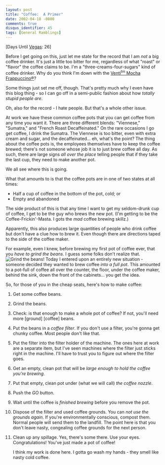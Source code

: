 ```yaml
---
layout: post
title: "Coffee:  A Primer"
date: 2002-04-18 -0800
comments: true
disqus_identifier: 45
tags: [General Ramblings]
---
```

[Days Until [Vegas](/archive/2002/04/08/vegas-baby-vegas.aspx): 26]
 
 Before I get going on this, just let me state for the record that I am
*not* a big coffee drinker. It's just a little too bitter for me,
regardless of what "roast" or "flavor" the coffee claims to be. I'm a
"three-creams-four-sugars" kind of coffee drinker. Why do you think I'm
down with the [Venti<sup>tm</sup> Mocha
Frappuccino®](/archive/2002/04/04/talk-dirty-to-me.aspx)?
 
 Some things just set me off, though. That's pretty much why I even have
this blog thing - so I can go off in a semi-public fashion about how
*totally stupid people are*.
 
 Oh, also for the record - I hate people. But that's a whole other
issue.
 
 At work we have these common coffee pots that you can get coffee from
any time you want it. There are three different blends: "Viennese,"
"Sumatra," and "French Roast Decaffeinated." On the rare occasions I go
get coffee, I drink the Sumatra. The Viennese is too bitter, even with
extra cream and sugar, and the decaffeinated... eh, what's the point?
The thing about the coffee pots is, the employees themselves have to
keep the coffee brewed; there's not someone whose job it is to just brew
coffee all day. As such, there are large signs *all over the place*
telling people that if they take the last cup, they need to make another
pot.
 
 We all see where this is going.
 
 What that amounts to is that the coffee pots are in one of two states
at all times:
-   Half a cup of coffee in the bottom of the pot, cold; or
-   Empty and abandoned


 
 The side product of this is that any time I want to get my seldom-drunk
cup of coffee, I get to be the guy who brews the new pot. (I'm getting
to be the Coffee-Frickin'-Masta. I gots the *mad* coffee brewing
skillz.)
 
 Apparently, this also produces large quantities of people who drink
coffee but don't have a clue how to brew it. Even though there are
directions taped to the side of the coffee maker.
 
 For example, even I knew, before brewing my first pot of coffee ever,
that you *have to grind the beans*. I guess some folks don't realize
that.
 ![Grind the
beans!](https://hyqi8g.blu.livefilestore.com/y2pSJRekSONVIcryLFvuq3sAkH3qTtcjNEc7A8sWLw_EPjp1Muuxs3GSdB-Y2c2z8ra3EvWYhTlunafq77nldZriFWJIdECI3MpXFRhwJr4_SY/20020418grindthebeanshl3.jpg?psid=1)
 Today I entered upon an entirely new situation - someone decided they
wanted to brew coffee *into a full pot*. This amounted to a pot-full of
coffee all over the counter, the floor, under the coffee maker, behind
the sink, down the front of the cabinets... you get the idea.
 
 So, for those of you in the cheap seats, here's how to make coffee:
 
1.  Get some coffee beans.
2.  Grind the beans.
3.  Check: is that enough to make a whole pot of coffee? If not, you'll
    need more [ground] [coffee] beans.
4.  Put the beans in a *coffee filter*. If you don't use a filter,
    you're gonna get chunky coffee. Most people don't like that.
5.  Put the filter into the filter holder of the machine. The ones here
    at work are a separate item, but I've seen machines where the filter
    just sticks right in the machine. I'll have to trust you to figure
    out where the filter goes.
6.  Get an empty, clean pot that will be *large enough to hold the
    coffee you're brewing*.
7.  Put that empty, clean pot under (what we will call) *the coffee
    nozzle*.
8.  Push the *GO* button.
9.  Wait until the coffee is *finished brewing* before you remove the
    pot.
10. Dispose of the filter and used coffee grounds. You can *not use the
    grounds again*. If you're environmentally conscious, compost them.
    Normal people will send them to the landfill. The point here is that
    you don't leave nasty, congealing coffee grounds for the next
    person.
11. Clean up any spillage. Yes, there's some there. Use your eyes.
     Congratulations! You've just made a pot of coffee!
     
     I think my work is done here. I gotta go wash my hands - they smell
    like nasty cold coffee.
